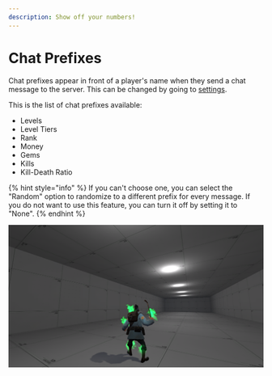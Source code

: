 ```yaml
---
description: Show off your numbers!
---
```


# Chat Prefixes

Chat prefixes appear in front of a player's name when they send a chat message to the server. This can be changed by going to [settings](https://titan.tf/settings).

This is the list of chat prefixes available:

* Levels
* Level Tiers
* Rank
* Money
* Gems
* Kills
* Kill-Death Ratio

{% hint style="info" %}
If you can't choose one, you can select the "Random" option to randomize to a different prefix for every message. If you do not want to use this feature, you can turn it off by setting it to "None".
{% endhint %}

![](../.gitbook/assets/image%20%288%29.png)

